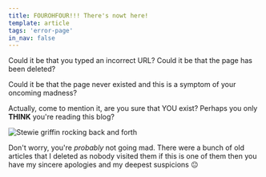 ```yaml
---
title: FOUROHFOUR!!! There's nowt here!
template: article
tags: 'error-page'
in_nav: false
---
```


Could it be that you typed an incorrect URL? Could it be that the page has been deleted?

Could it be that the page never existed and this is a symptom of your oncoming madness?

Actually, come to mention it, are you sure that YOU exist? Perhaps you only **THINK** you're reading this blog?

![Stewie griffin rocking back and forth](https://media.giphy.com/media/D12CsrRNv7gL6/giphy.gif)

Don't worry, you're *probably* not going mad. There were a bunch of old articles that I deleted as nobody visited them if this is one of them then you have my sincere apologies and my deepest suspicions :neutral_face: